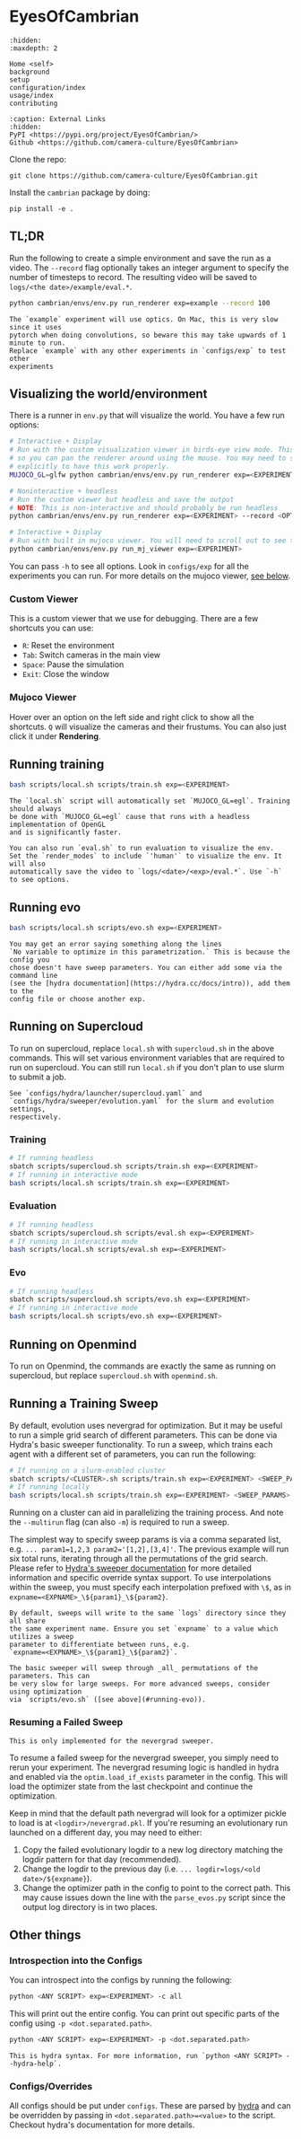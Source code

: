 # EyesOfCambrian

```{toctree}
:hidden:
:maxdepth: 2

Home <self>
background
setup
configuration/index
usage/index
contributing
```


```{toctree}
:caption: External Links
:hidden:
PyPI <https://pypi.org/project/EyesOfCambrian/>
Github <https://github.com/camera-culture/EyesOfCambrian>
```

Clone the repo:

```
git clone https://github.com/camera-culture/EyesOfCambrian.git
```

Install the `cambrian` package by doing:
```
pip install -e .
```

## TL;DR

Run the following to create a simple environment and save the run as a video.
The `--record` flag optionally takes an integer argument to specify the number of
timesteps to record. The resulting video will be saved to
`logs/<the date>/example/eval.*`.

```bash
python cambrian/envs/env.py run_renderer exp=example --record 100
```

```{note}
The `example` experiment will use optics. On Mac, this is very slow since it uses
pytorch when doing convolutions, so beware this may take upwards of 1 minute to run.
Replace `example` with any other experiments in `configs/exp` to test other
experiments
```

## Visualizing the world/environment

There is a runner in `env.py` that will visualize the world. You have a few run options:

```bash
# Interactive + Display
# Run with the custom visualization viewer in birds-eye view mode. This is interactive,
# so you can pan the renderer around using the mouse. You may need to set MUJOCO=glfw
# explicitly to have this work properly.
MUJOCO_GL=glfw python cambrian/envs/env.py run_renderer exp=<EXPERIMENT> env.renderer.render_modes="[human]"

# Noninteractive + headless
# Run the custom viewer but headless and save the output
# NOTE: This is non-interactive and should probably be run headless
python cambrian/envs/env.py run_renderer exp=<EXPERIMENT> --record <OPTIONAL_TOTAL_TIMESTEPS>

# Interactive + Display
# Run with built in mujoco viewer. You will need to scroll out to see the full view.
python cambrian/envs/env.py run_mj_viewer exp=<EXPERIMENT>
```

You can pass `-h` to see all options. Look in `configs/exp` for all the experiments
you can run. For more details on the mujoco viewer, [see below](#mujoco-viewer).

### Custom Viewer

This is a custom viewer that we use for debugging. There are a few shortcuts you can
use:

- `R`: Reset the environment
- `Tab`: Switch cameras in the main view
- `Space`: Pause the simulation
- `Exit`: Close the window

### Mujoco Viewer

Hover over an option on the left side and right click to show all the shortcuts. `Q` will visualize the cameras and their frustums. You can also just click it under **Rendering**.

## Running training

```bash
bash scripts/local.sh scripts/train.sh exp=<EXPERIMENT>
```

```{tip}
The `local.sh` script will automatically set `MUJOCO_GL=egl`. Training should always
be done with `MUJOCO_GL=egl` cause that runs with a headless implementation of OpenGL
and is significantly faster.
```

```{note}
You can also run `eval.sh` to run evaluation to visualize the env.
Set the `render_modes` to include `'human'` to visualize the env. It will also
automatically save the video to `logs/<date>/<exp>/eval.*`. Use `-h` to see options.
```

## Running evo

```bash
bash scripts/local.sh scripts/evo.sh exp=<EXPERIMENT>
```

```{note}
You may get an error saying something along the lines
`No variable to optimize in this parametrization.` This is because the config you
chose doesn't have sweep parameters. You can either add some via the command line
(see the [hydra documentation](https://hydra.cc/docs/intro)), add them to the
config file or choose another exp.
```

## Running on Supercloud

To run on supercloud, replace `local.sh` with `supercloud.sh` in the above commands.
This will set various environment variables that are required to run on supercloud. You
can still run `local.sh` if you don't plan to use slurm to submit a job.

```{note}
See `configs/hydra/launcher/supercloud.yaml` and
`configs/hydra/sweeper/evolution.yaml` for the slurm and evolution settings,
respectively.
```

### Training

```bash
# If running headless
sbatch scripts/supercloud.sh scripts/train.sh exp=<EXPERIMENT>
# If running in interactive mode
bash scripts/local.sh scripts/train.sh exp=<EXPERIMENT>
```

### Evaluation

```bash
# If running headless
sbatch scripts/supercloud.sh scripts/eval.sh exp=<EXPERIMENT>
# If running in interactive mode
bash scripts/local.sh scripts/eval.sh exp=<EXPERIMENT>
```

### Evo

```bash
# If running headless
sbatch scripts/supercloud.sh scripts/evo.sh exp=<EXPERIMENT>
# If running in interactive mode
bash scripts/local.sh scripts/evo.sh exp=<EXPERIMENT>
```

## Running on Openmind

To run on Openmind, the commands are exactly the same as running on supercloud, but
replace `supercloud.sh` with `openmind.sh`.

## Running a Training Sweep

By default, evolution uses nevergrad for optimization. But it may be useful to run a
simple grid search of different parameters. This can be done via Hydra's basic sweeper
functionality. To run a sweep, which trains each agent with a different set of
parameters, you can run the following:

```bash
# If running on a slurm-enabled cluster
sbatch scripts/<CLUSTER>.sh scripts/train.sh exp=<EXPERIMENT> <SWEEP_PARAMS> --multirun
# If running locally
bash scripts/local.sh scripts/train.sh exp=<EXPERIMENT> <SWEEP_PARAMS> --multirun
```

Running on a cluster can aid in parallelizing the training process. And note the
`--multirun` flag (can also `-m`) is required to run a sweep.

The simplest way to specify sweep params is via a comma separated list, e.g.
`... param1=1,2,3 param2='[1,2],[3,4]'`. The previous example will run six total runs,
iterating through all the permutations of the grid search. Please refer to
[Hydra's sweeper documentation](https://hydra.cc/docs/1.0/tutorials/basic/running_your_app/multi-run/#internaldocs-banner)
for more detailed information and specific override syntax support. To use
interpolations within the sweep, you must specify each interpolation prefixed with `\$`,
as in `expname=<EXPNAME>_\${param1}_\${param2}`.

```{warning}
By default, sweeps will write to the same `logs` directory since they all share
the same experiment name. Ensure you set `expname` to a value which utilizes a sweep
parameter to differentiate between runs, e.g.
`expname=<EXPNAME>_\${param1}_\${param2}`.
```

```{note}
The basic sweeper will sweep through _all_ permutations of the parameters. This can
be very slow for large sweeps. For more advanced sweeps, consider using optimization
via `scripts/evo.sh` ([see above](#running-evo)).
```

### Resuming a Failed Sweep

```{note}
This is only implemented for the nevergrad sweeper.
```

To resume a failed sweep for the nevergrad sweeper, you simply need to rerun your
experiment. The nevergrad resuming logic is handled in hydra and enabled via the
`optim.load_if_exists` parameter in the config. This will load the optimizer state
from the last checkpoint and continue the optimization.

Keep in mind that the default path nevergrad will look for a optimizer pickle to load
is at `<logdir>/nevergrad.pkl`. If you're resuming an evolutionary run launched on a
different day, you may need to either:

1. Copy the failed evolutionary logdir to a new log directory matching the logdir
pattern for that day (recommended).
2. Change the logdir to the previous day
(i.e. `... logdir=logs/<old date>/${expname}`).
3. Change the optimizer path in the config to point to the correct path. This may cause
issues down the line with the `parse_evos.py` script since the output log directory is
in two places.

## Other things

### Introspection into the Configs

You can introspect into the configs by running the following:

```bash
python <ANY SCRIPT> exp=<EXPERIMENT> -c all
```

This will print out the entire config. You can print out specific parts of the config
using `-p <dot.separated.path>`.

```bash
python <ANY SCRIPT> exp=<EXPERIMENT> -p <dot.separated.path>
```

```{note}
This is hydra syntax. For more information, run `python <ANY SCRIPT> --hydra-help`.
```

### Configs/Overrides

All configs should be put under `configs`. These are parsed by
[hydra](https://hydra.cc/docs/intro) and can be overridden by passing in
`<dot.separated.path>=<value>` to the script. Checkout hydra's documentation for more
details.
